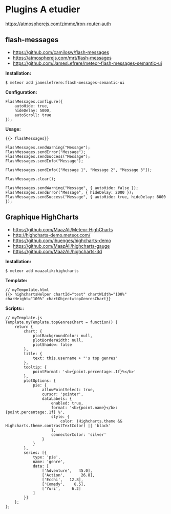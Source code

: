 # Plugins A etudier

https://atmospherejs.com/zimme/iron-router-auth


## flash-messages

* https://github.com/camilosw/flash-messages
* https://atmospherejs.com/mrt/flash-messages
* https://github.com/JamesLefrere/meteor-flash-messages-semantic-ui

**Installation:**

    $ meteor add jameslefrere:flash-messages-semantic-ui

**Configuration:**

    FlashMessages.configure({
        autoHide: true,
        hideDelay: 5000,
        autoScroll: true
    });

**Usage:**

    {{> flashMessages}}

    FlashMessages.sendWarning("Message");
    FlashMessages.sendError("Message");
    FlashMessages.sendSuccess("Message");
    FlashMessages.sendInfo("Message");

    FlashMessages.sendInfo(["Message 1", "Message 2", "Message 3"]);

    FlashMessages.clear();

    FlashMessages.sendWarning("Message", { autoHide: false });
    FlashMessages.sendError("Message", { hideDelay: 2000 });
    FlashMessages.sendSuccess("Message", { autoHide: true, hideDelay: 8000 });


## Graphique HighCharts

* https://github.com/MaazAli/Meteor-HighCharts
* http://highcharts-demo.meteor.com/
* https://github.com/jhuenges/highcharts-demo
* https://github.com/MaazAli/highcharts-gauge
* https://github.com/MaazAli/highcharts-3d

**Installation:**

    $ meteor add maazalik:highcharts

**Template:**

    // myTempmlate.html
    {{> highchartsHelper chartId="test" chartWidth="100%" charHeight="100%" chartObject=topGenresChart}}

**Scripts::**

    // myTemplate.js
    Template.myTemplate.topGenresChart = function() {
        return {
            chart: {
                plotBackgroundColor: null,
                plotBorderWidth: null,
                plotShadow: false
            },
            title: {
                text: this.username + "'s top genres"
            },
            tooltip: {
                pointFormat: '<b>{point.percentage:.1f}%</b>'
            },
            plotOptions: {
                pie: {
                    allowPointSelect: true,
                    cursor: 'pointer',
                    dataLabels: {
                        enabled: true,
                        format: '<b>{point.name}</b>: {point.percentage:.1f} %',
                        style: {
                            color: (Highcharts.theme && Highcharts.theme.contrastTextColor) || 'black'
                        },
                        connectorColor: 'silver'
                    }
                }
            },
            series: [{
                type: 'pie',
                name: 'genre',
                data: [
                    ['Adventure',   45.0],
                    ['Action',       26.8],
                    ['Ecchi',   12.8],
                    ['Comedy',    8.5],
                    ['Yuri',     6.2]
                ]
            }]
        };
    };


